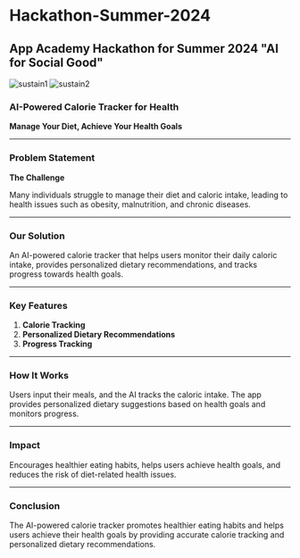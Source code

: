 # Hackathon-Summer-2024

## App Academy Hackathon for Summer 2024 "AI for Social Good"

![sustain1](https://github.com/user-attachments/assets/07624be7-62dc-4374-aacb-6a1a785f4898)
![sustain2](https://github.com/user-attachments/assets/8d0e4768-7ec7-4308-9083-3f6a75409f60)

### AI-Powered Calorie Tracker for Health

**Manage Your Diet, Achieve Your Health Goals**

---

### Problem Statement

**The Challenge**

Many individuals struggle to manage their diet and caloric intake, leading to health issues such as obesity, malnutrition, and chronic diseases.

---

### Our Solution

An AI-powered calorie tracker that helps users monitor their daily caloric intake, provides personalized dietary recommendations, and tracks progress towards health goals.

---

### Key Features

1. **Calorie Tracking**
2. **Personalized Dietary Recommendations**
3. **Progress Tracking**

---

### How It Works

Users input their meals, and the AI tracks the caloric intake. The app provides personalized dietary suggestions based on health goals and monitors progress.

---

### Impact

Encourages healthier eating habits, helps users achieve health goals, and reduces the risk of diet-related health issues.

---

### Conclusion

The AI-powered calorie tracker promotes healthier eating habits and helps users achieve their health goals by providing accurate calorie tracking and personalized dietary recommendations.
